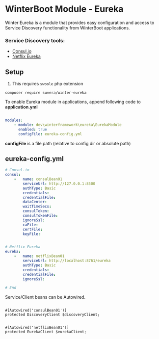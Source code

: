 # WinterBoot Module - Eureka

Winter Eureka is a module that provides easy configuration and access to Service Discovery functionality from WinterBoot applications.

### Service Discovery tools:

- [Consul.io](https://www.consul.io/use-cases/service-discovery-and-health-checking)
- [Netflix Eureka](https://github.com/Netflix/eureka)

## Setup

1. This requires `swoole` php extension

```shell
composer require suvera/winter-eureka
```

To enable Eureka module in applications, append following code to **application.yml**

```yaml

modules:
    - module: dev\winterframework\eureka\EurekaModule
      enabled: true
      configFile: eureka-config.yml

```

**configFile** is a file path (relative to config dir or absolute path)


## eureka-config.yml

```yaml
# Consul.io
consul:
    -   name: consulBean01
        serviceUrl: http://127.0.0.1:8500
        authType: Basic
        credentials:
        credentialFile:
        dataCenter:
        waitTimeSecs:
        consulToken:
        consulTokenFile:
        ignoreSsl:
        caFile:
        certFile:
        keyFile:


# Netflix Eureka
eureka:
    -   name: netflixBean01
        serviceUrl: http://localhost:8761/eureka
        authType: Basic
        credentials:
        credentialFile:
        ignoreSsl:

# End
```

Service/Client beans can be Autowired.

```phpt

#[Autowired('consulBean01')]
protected DiscoveryClient $discoveryClient;


#[Autowired('netflixBean01')]
protected EurekaClient $eurekaClient;
```